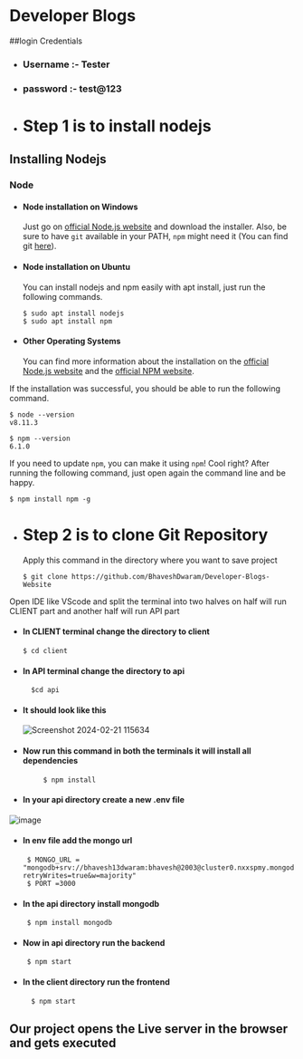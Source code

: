 # Developer Blogs 

##login Credentials
- ### Username :- Tester
- ### password :- test@123
- # Step 1 is to install nodejs
## Installing Nodejs 
### Node
- #### Node installation on Windows

  Just go on [official Node.js website](https://nodejs.org/) and download the installer.
Also, be sure to have `git` available in your PATH, `npm` might need it (You can find git [here](https://git-scm.com/)).

- #### Node installation on Ubuntu

  You can install nodejs and npm easily with apt install, just run the following commands.

      $ sudo apt install nodejs
      $ sudo apt install npm

- #### Other Operating Systems
  You can find more information about the installation on the [official Node.js website](https://nodejs.org/) and the [official NPM website](https://npmjs.org/).

If the installation was successful, you should be able to run the following command.

    $ node --version
    v8.11.3

    $ npm --version
    6.1.0

If you need to update `npm`, you can make it using `npm`! Cool right? After running the following command, just open again the command line and be happy.

    $ npm install npm -g
- # Step 2 is to clone Git Repository
    Apply this command in the  directory where you want to save project
  
      $ git clone https://github.com/BhaveshDwaram/Developer-Blogs-Website
  
Open IDE like VScode and split the terminal into two halves on half will run CLIENT part and another half will run API part 
- #### In CLIENT terminal change the directory to client
      
      $ cd client

- #### In API terminal change the directory to api

        $cd api
- #### It should look like this

    ![Screenshot 2024-02-21 115634](https://github.com/BhaveshDwaram/Developer-Blogs-Website/assets/92073342/eac810de-04e9-43cb-a316-659a22fe6416)

- #### Now run this command in both the terminals it will install all dependencies

           $ npm install

- #### In your api directory create a new .env file  
![image](https://github.com/BhaveshDwaram/Developer-Blogs-Website/assets/92073342/42acdc34-f457-45c7-9391-23b758a38851)

- #### In env file add the mongo url
       $ MONGO_URL = "mongodb+srv://bhavesh13dwaram:bhavesh@2003@cluster0.nxxspmy.mongodb.net/blog?retryWrites=true&w=majority"
       $ PORT =3000
  
- #### In the api directory install mongodb
       $ npm install mongodb
  
- #### Now in api directory run the backend
       $ npm start

- #### In the client directory run the frontend
        $ npm start

## Our project opens the Live server in the browser and gets executed 

